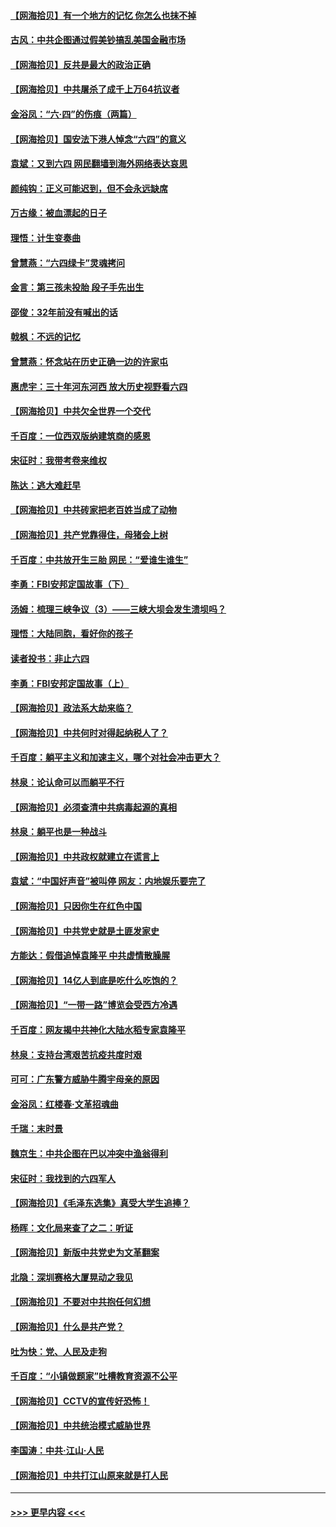 #### [【网海拾贝】有一个地方的记忆 你怎么也抹不掉](../pages/nsc993/n13009802.md?t=06101201) 
#### [古风：中共企图通过假美钞搞乱美国金融市场](../pages/nsc993/n13009626.md?t=06101201) 
#### [【网海拾贝】反共是最大的政治正确](../pages/nsc993/n13007051.md?t=06101201) 
#### [【网海拾贝】中共屠杀了成千上万64抗议者](../pages/nsc993/n13002713.md?t=06101201) 
#### [金浴凤：“六·四”的伤痕（两篇）](../pages/nsc993/n13001719.md?t=06101201) 
#### [【网海拾贝】国安法下港人悼念“六四”的意义](../pages/nsc993/n13001039.md?t=06101201) 
#### [袁斌：又到六四 网民翻墙到海外网络表达哀思](../pages/nsc993/n13000995.md?t=06101201) 
#### [颜纯钩：正义可能迟到，但不会永远缺席](../pages/nsc993/n13000920.md?t=06101201) 
#### [万古缘：被血漂起的日子](../pages/nsc993/n13000914.md?t=06101201) 
#### [理悟：计生变奏曲](../pages/nsc993/n13000414.md?t=06101201) 
#### [曾慧燕：“六四绿卡”灵魂拷问](../pages/nsc993/n13000277.md?t=06101201) 
#### [金言：第三孩未投胎 段子手先出生](../pages/nsc993/n13000215.md?t=06101201) 
#### [邵俊：32年前没有喊出的话](../pages/nsc993/n13000181.md?t=06101201) 
#### [戟枫：不远的记忆](../pages/nsc993/n13000121.md?t=06101201) 
#### [曾慧燕：怀念站在历史正确一边的许家屯](../pages/nsc993/n13000073.md?t=06101201) 
#### [惠虎宇：三十年河东河西 放大历史视野看六四](../pages/nsc993/n13000018.md?t=06101201) 
#### [【网海拾贝】中共欠全世界一个交代](../pages/nsc993/n12998706.md?t=06101201) 
#### [千百度：一位西双版纳建筑商的感恩](../pages/nsc993/n12998487.md?t=06101201) 
#### [宋征时：我带考卷来维权](../pages/nsc993/n12994088.md?t=06101201) 
#### [陈达：逃大难赶早](../pages/nsc993/n12993569.md?t=06101201) 
#### [【网海拾贝】中共砖家把老百姓当成了动物](../pages/nsc993/n12993483.md?t=06101201) 
#### [【网海拾贝】共产党靠得住，母猪会上树](../pages/nsc993/n12990730.md?t=06101201) 
#### [千百度：中共放开生三胎 网民：“爱谁生谁生”](../pages/nsc993/n12990644.md?t=06101201) 
#### [李勇：FBI安邦定国故事（下）](../pages/nsc993/n12987854.md?t=06101201) 
#### [汤姆：梳理三峡争议（3）——三峡大坝会发生溃坝吗？](../pages/nsc993/n12989806.md?t=06101201) 
#### [理悟：大陆同胞，看好你的孩子](../pages/nsc993/n12989778.md?t=06101201) 
#### [读者投书：非止六四](../pages/nsc993/n12989673.md?t=06101201) 
#### [李勇：FBI安邦定国故事（上）](../pages/nsc993/n12987749.md?t=06101201) 
#### [【网海拾贝】政法系大劫来临？](../pages/nsc993/n12987596.md?t=06101201) 
#### [【网海拾贝】中共何时对得起纳税人了？](../pages/nsc993/n12985578.md?t=06101201) 
#### [千百度：躺平主义和加速主义，哪个对社会冲击更大？](../pages/nsc993/n12985512.md?t=06101201) 
#### [林泉：论认命可以而躺平不行](../pages/nsc993/n12985505.md?t=06101201) 
#### [【网海拾贝】必须查清中共病毒起源的真相](../pages/nsc993/n12984276.md?t=06101201) 
#### [林泉：躺平也是一种战斗](../pages/nsc993/n12984194.md?t=06101201) 
#### [【网海拾贝】中共政权就建立在谎言上](../pages/nsc993/n12981880.md?t=06101201) 
#### [袁斌：“中国好声音”被叫停 网友：内地娱乐要完了](../pages/nsc993/n12981826.md?t=06101201) 
#### [【网海拾贝】只因你生在红色中国](../pages/nsc993/n12979096.md?t=06101201) 
#### [【网海拾贝】中共党史就是土匪发家史](../pages/nsc993/n12976478.md?t=06101201) 
#### [方能达：假借追悼袁隆平 中共虚情散臊腥](../pages/nsc993/n12976396.md?t=06101201) 
#### [【网海拾贝】14亿人到底是吃什么吃饱的？](../pages/nsc993/n12974125.md?t=06101201) 
#### [【网海拾贝】“一带一路”博览会受西方冷遇](../pages/nsc993/n12971787.md?t=06101201) 
#### [千百度：网友揭中共神化大陆水稻专家袁隆平](../pages/nsc993/n12971733.md?t=06101201) 
#### [林泉：支持台湾艰苦抗疫共度时艰](../pages/nsc993/n12971350.md?t=06101201) 
#### [可可：广东警方威胁牛腾宇母亲的原因](../pages/nsc993/n12971100.md?t=06101201) 
#### [金浴凤：红楼春·文革招魂曲](../pages/nsc993/n12970354.md?t=06101201) 
#### [千瑞：末时景](../pages/nsc993/n12970337.md?t=06101201) 
#### [魏京生：中共企图在巴以冲突中渔翁得利](../pages/nsc993/n12970286.md?t=06101201) 
#### [宋征时：我找到的六四军人](../pages/nsc993/n12970213.md?t=06101201) 
#### [【网海拾贝】《毛泽东选集》真受大学生追捧？](../pages/nsc993/n12968779.md?t=06101201) 
#### [杨晖：文化局来查了之二：听证](../pages/nsc993/n12966528.md?t=06101201) 
#### [【网海拾贝】新版中共党史为文革翻案](../pages/nsc993/n12967526.md?t=06101201) 
#### [北隐：深圳赛格大厦晃动之我见](../pages/nsc993/n12967393.md?t=06101201) 
#### [【网海拾贝】不要对中共抱任何幻想](../pages/nsc993/n12965222.md?t=06101201) 
#### [【网海拾贝】什么是共产党？](../pages/nsc993/n12962781.md?t=06101201) 
#### [吐为快：党、人民及走狗](../pages/nsc993/n12962747.md?t=06101201) 
#### [千百度：“小镇做题家”吐槽教育资源不公平](../pages/nsc993/n12962705.md?t=06101201) 
#### [【网海拾贝】CCTV的宣传好恐怖！](../pages/nsc993/n12959984.md?t=06101201) 
#### [【网海拾贝】中共统治模式威胁世界](../pages/nsc993/n12957622.md?t=06101201) 
#### [李国涛：中共‧江山‧人民](../pages/nsc993/n12957502.md?t=06101201) 
#### [【网海拾贝】中共打江山原来就是打人民](../pages/nsc993/n12954345.md?t=06101201) 

----
#### [ >>> 更早内容 <<< ](../indexes/nsc993-earlier.md)
